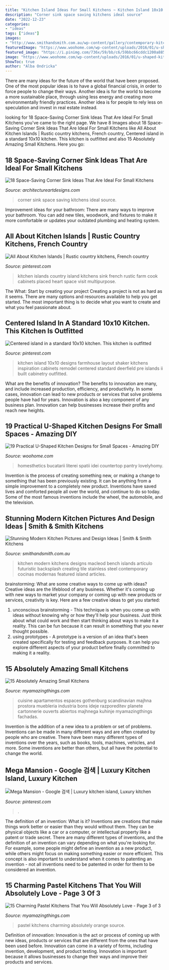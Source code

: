 ```yaml
---
title: "Kitchen Island Ideas For Small Kitchens ~ Kitchen Island 10x10 Designs Farmhouse Layout Shaker Kitchens Inspiration Cabinets Remodel Centered Standard Deerfield Pre Islands Ii Built Cabinetry Outfitted"
description: "Corner sink space saving kitchens ideal source"
date: "2022-12-23"
categories:
- "ideas"
tags: ["ideas"]
images:
- "http://www.smithandsmith.com.au/wp-content/gallery/contemporary-kitchen/modern_kitchen_macleod_stunning_09.jpg"
featuredImage: "https://www.woohome.com/wp-content/uploads/2016/01/u-shaped-kitchen-18.jpg"
featured_image: "https://i.pinimg.com/736x/59/bb/c6/59bbc66cddc1200a885be6633671d8ad.jpg"
image: "https://www.woohome.com/wp-content/uploads/2016/01/u-shaped-kitchen-18.jpg"
ShowToc: true
author: "Alba Ondricka"
---
```



There are many ideas for the future of the world that have been proposed. One of the most popular ideas is to have a global financial crisis, in order to force people to change their ways. Another idea is for the world to become a more sustainable place, through using less energy and creating more environmentally friendly practices. Another idea is for people to rely less on speculation and invest in real estate instead.

	

		
looking for 18 Space-Saving Corner Sink Ideas That Are Ideal For Small Kitchens you've came to the right page. We have 8 Images about 18 Space-Saving Corner Sink Ideas That Are Ideal For Small Kitchens like All About Kitchen Islands | Rustic country kitchens, French country, Centered island in a standard 10x10 kitchen. This kitchen is outfitted and also 15 Absolutely Amazing Small Kitchens. Here you go:
		
    
## 18 Space-Saving Corner Sink Ideas That Are Ideal For Small Kitchens

<img loading=lazy src="https://www.architectureartdesigns.com/wp-content/uploads/2017/03/3-3.jpg" onerror="this.onerror=null;this.src='https://tse2.mm.bing.net/th?id=OIP.lCZv7WZ9iZa-YKDyvuR_DAAAAA&amp;pid=15.1';" alt="18 Space-Saving Corner Sink Ideas That Are Ideal For Small Kitchens">

_Source: architectureartdesigns.com_

>corner sink space saving kitchens ideal source. 

	

Improvement ideas for your bathroom:
There are many ways to improve your bathroom. You can add new tiles, woodwork, and fixtures to make it more comfortable or updates your outdated plumbing and heating system.

    
## All About Kitchen Islands | Rustic Country Kitchens, French Country

<img loading=lazy src="https://i.pinimg.com/736x/59/bb/c6/59bbc66cddc1200a885be6633671d8ad.jpg" onerror="this.onerror=null;this.src='https://tse4.mm.bing.net/th?id=OIP.MwDkZzc6uhPWhCzbvg66KAHaLG&amp;pid=15.1';" alt="All About Kitchen Islands | Rustic country kitchens, French country">

_Source: pinterest.com_

>kitchen islands country island kitchens sink french rustic farm cook cabinets placed heart space visit multipurpose. 

	

The What: Start by creating your project
Creating a project is not as hard as it seems. There are many options and resources available to help you get started. The most important thing is to decide what you want to create and what you feel passionate about.

    
## Centered Island In A Standard 10x10 Kitchen. This Kitchen Is Outfitted

<img loading=lazy src="https://i.pinimg.com/736x/32/d9/c4/32d9c4510f35c0d90a03db5711945163---x--kitchen-with-island-kitchen-islands.jpg" onerror="this.onerror=null;this.src='https://tse3.mm.bing.net/th?id=OIP.eAn6WO3EYBUtrcUZ0wE9dQHaJ4&amp;pid=15.1';" alt="Centered island in a standard 10x10 kitchen. This kitchen is outfitted">

_Source: pinterest.com_

>kitchen island 10x10 designs farmhouse layout shaker kitchens inspiration cabinets remodel centered standard deerfield pre islands ii built cabinetry outfitted. 

	

What are the benefits of innovation?
The benefits to innovation are many, and include increased production, efficiency, and productivity. In some cases, innovation can lead to new products or services that solve problems people have had for years. Innovation is also a key component of any business plan. Innovation can help businesses increase their profits and reach new heights.

    
## 19 Practical U-Shaped Kitchen Designs For Small Spaces - Amazing DIY

<img loading=lazy src="https://www.woohome.com/wp-content/uploads/2016/01/u-shaped-kitchen-18.jpg" onerror="this.onerror=null;this.src='https://tse2.mm.bing.net/th?id=OIP.QYkMI4_LsQuTfKKNokwYRQHaKj&amp;pid=15.1';" alt="19 Practical U-Shaped Kitchen Designs for Small Spaces - Amazing DIY">

_Source: woohome.com_

>homesthetics bucatarii literei spatii idei countertop pantry lovelyhomy. 

	

Invention is the process of creating something new, or making a change to something that has been previously existing. It can be anything from a simple improvement to a completely new product. Inventions have saved lives and comforted people all over the world, and continue to do so today. Some of the most famous inventions include the wheel, the automobile, and the television.

    
## Stunning Modern Kitchen Pictures And Design Ideas | Smith &amp; Smith Kitchens

<img loading=lazy src="http://www.smithandsmith.com.au/wp-content/gallery/contemporary-kitchen/modern_kitchen_macleod_stunning_09.jpg" onerror="this.onerror=null;this.src='https://tse1.mm.bing.net/th?id=OIP.b7JePs6MsFZ-MKYS8441oQHaE6&amp;pid=15.1';" alt="Stunning Modern Kitchen Pictures and Design Ideas | Smith &amp; Smith Kitchens">

_Source: smithandsmith.com.au_

>kitchen modern kitchens designs macleod bench islands artículo futuristic backsplash creating tile stainless steel contemporary cocinas modernas featured island articles. 

	

brainstorming: What are some creative ways to come up with ideas?
Creative ideas are the lifeblood of any business. Whether it's coming up with new ways to market your company or coming up with new products or services, creativity is key. Here are a few creative ideas to get you started: 
1. unconscious brainstorming - This technique is when you come up with ideas without knowing why or how they'll help your business. Just think about what could work and then start thinking about ways to make it a reality. This can be fun because it can result in something that you never thought possible. 
2. using prototypes - A prototype is a version of an idea that's been created specifically for testing and feedback purposes. It can help you explore different aspects of your product before finally committed to making it a reality.

    
## 15 Absolutely Amazing Small Kitchens

<img loading=lazy src="https://myamazingthings.com/wp-content/uploads/2016/11/idea7-2-1420x947.jpg" onerror="this.onerror=null;this.src='https://tse1.mm.bing.net/th?id=OIP.DrxVmIP3q8tN05ROnKV76QHaE8&amp;pid=15.1';" alt="15 Absolutely Amazing Small Kitchens">

_Source: myamazingthings.com_

>cuisine apartamentos espaces gothenburg scandinavian majhna prostora muebleria industria bons ideje razporeditev planete cartonnerie ouverts abiertos majhnega kuhinje myamazingthings fachadas. 

	

Invention is the addition of a new idea to a problem or set of problems. Inventions can be made in many different ways and are often created by people who are creative. There have been many different types of inventions over the years, such as books, tools, machines, vehicles, and more. Some inventions are better than others, but all have the potential to change the world.

    
## Mega Mansion - Google 검색 | Luxury Kitchen Island, Luxury Kitchen

<img loading=lazy src="https://i.pinimg.com/736x/eb/28/fe/eb28fe7afb75d4bffa2c014a80fab794--island-design-luxury-kitchens.jpg" onerror="this.onerror=null;this.src='https://tse2.mm.bing.net/th?id=OIP.rt_nHG8ZbxYxwn1-YUUxrwHaFj&amp;pid=15.1';" alt="Mega Mansion - Google 검색 | Luxury kitchen island, Luxury kitchen">

_Source: pinterest.com_

>. 

	

The definition of an invention: What is it?
Inventions are creations that make things work better or easier than they would without them. They can be physical objects like a car or a computer, or intellectual property like a patent or trade secret. There are many different types of inventions, and the definition of an invention can vary depending on what you're looking for. For example, some people might define an invention as a new product, while others might focus on making something easier or more efficient. This concept is also important to understand when it comes to patenting an invention - not all inventions need to be patented in order for them to be considered an invention.

    
## 15 Charming Pastel Kitchens That You Will Absolutely Love - Page 3 Of 3

<img loading=lazy src="https://myamazingthings.com/wp-content/uploads/2017/03/orange-and-blue.jpg" onerror="this.onerror=null;this.src='https://tse4.mm.bing.net/th?id=OIP.Q_7EDhdYJixmzZNJGLL_SAHaJ3&amp;pid=15.1';" alt="15 Charming Pastel Kitchens That You Will Absolutely Love - Page 3 of 3">

_Source: myamazingthings.com_

>pastel kitchens charming absolutely orange source. 

	

Definition of innovation:
Innovation is the act or process of coming up with new ideas, products or services that are different from the ones that have been used before. Innovation can come in a variety of forms, including invention, development, and product testing. Innovation is important because it allows businesses to change their ways and improve their products and services.

